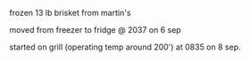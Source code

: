 frozen 13 lb brisket from martin's

moved from freezer to fridge @ 2037 on 6 sep

started on grill (operating temp around 200') at 0835 on 8 sep.
